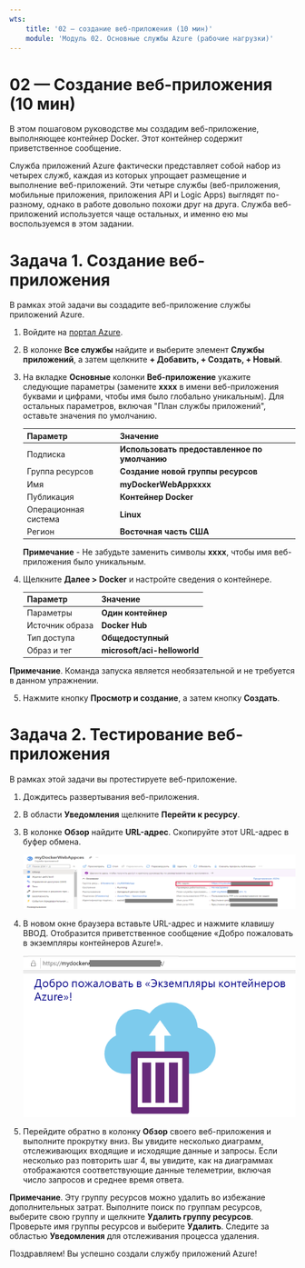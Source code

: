 ```yaml
---
wts:
    title: '02 — создание веб-приложения (10 мин)'
    module: 'Модуль 02. Основные службы Azure (рабочие нагрузки)'
---
```

# 02 — Создание веб-приложения (10 мин)

В этом пошаговом руководстве мы создадим веб-приложение, выполняющее контейнер Docker. Этот контейнер содержит приветственное сообщение. 

Служба приложений Azure фактически представляет собой набор из четырех служб, каждая из которых упрощает размещение и выполнение веб-приложений. Эти четыре службы (веб-приложения, мобильные приложения, приложения API и Logic Apps) выглядят по-разному, однако в работе довольно похожи друг на друга. Служба веб-приложений используется чаще остальных, и именно ею мы воспользуемся в этом задании.

# Задача 1. Создание веб-приложения 

В рамках этой задачи вы создадите веб-приложение службы приложений Azure. 

1. Войдите на [портал Azure](http://portal.azure.com/). 

2. В колонке **Все службы** найдите и выберите элемент **Службы приложений**, а затем щелкните **+ Добавить, + Создать, + Новый**.

3. На вкладке **Основные** колонки **Веб-приложение** укажите следующие параметры (замените **xxxx** в имени веб-приложения буквами и цифрами, чтобы имя было глобально уникальным). Для остальных параметров, включая "План службы приложений", оставьте значения по умолчанию. 

    | Параметр | Значение |
    | -- | -- |
    | Подписка | **Использовать предоставленное по умолчанию** |
    | Группа ресурсов | **Создание новой группы ресурсов**|
    | Имя | **myDockerWebAppxxxx** |
    | Публикация | **Контейнер Docker** |
    | Операционная система | **Linux** |
    | Регион | **Восточная часть США** |
    
    **Примечание** - Не забудьте заменить символы **xxxx**, чтобы имя веб-приложения было уникальным.

4. Щелкните **Далее > Docker** и настройте сведения о контейнере.  

    | Параметр | Значение |
    | -- | -- |
    | Параметры | **Один контейнер** |
    | Источник образа | **Docker Hub** |
    | Тип доступа | **Общедоступный** |
    | Образ и тег | **microsoft/aci-helloworld** |
    
 **Примечание**. Команда запуска является необязательной и не требуется в данном упражнении.

5. Нажмите кнопку **Просмотр и создание**, а затем кнопку **Создать**. 

# Задача 2. Тестирование веб-приложения

В рамках этой задачи вы протестируете веб-приложение.

1. Дождитесь развертывания веб-приложения.

2. В области **Уведомления** щелкните **Перейти к ресурсу**. 

3. В колонке **Обзор** найдите **URL-адрес**. Скопируйте этот URL-адрес в буфер обмена.

    ![Снимок экрана: свойства веб-приложения. URL-адрес выделен.](../images/0801.png)

4. В новом окне браузера вставьте URL-адрес и нажмите клавишу ВВОД. Отобразится приветственное сообщение «Добро пожаловать в экземпляры контейнеров Azure!».

    ![Снимок экрана: страница приветствия Экземпляров контейнеров Azure.](../images/0802.png)

5. Перейдите обратно в колонку **Обзор** своего веб-приложения и выполните прокрутку вниз. Вы увидите несколько диаграмм, отслеживающих входящие и исходящие данные и запросы. Если несколько раз повторить шаг 4, вы увидите, как на диаграммах отображаются соответствующие данные телеметрии, включая число запросов и среднее время ответа. 

**Примечание**. Эту группу ресурсов можно удалить во избежание дополнительных затрат. Выполните поиск по группам ресурсов, выберите свою группу и щелкните **Удалить группу ресурсов**. Проверьте имя группы ресурсов и выберите **Удалить**. Следите за областью **Уведомления** для отслеживания процесса удаления.

Поздравляем! Вы успешно создали службу приложений Azure!
